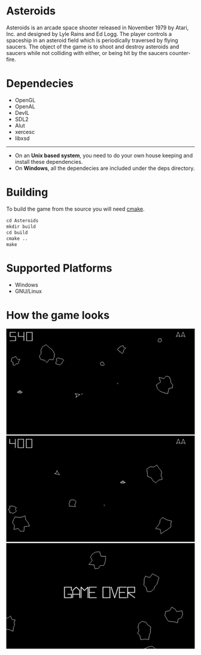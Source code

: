 Asteroids
=========
Asteroids is an arcade space shooter released in November 1979 by Atari, Inc. and designed by Lyle Rains and Ed Logg. The player controls a spaceship in an asteroid field which is periodically traversed by flying saucers. The object of the game is to shoot and destroy asteroids and saucers while not colliding with either, or being hit by the saucers counter-fire.

Dependecies
===========

* OpenGL
* OpenAL
* DevIL
* SDL2
* Alut
* xercesc
* libxsd

---
* On an **Unix based system**, you need to do your own house keeping and install these dependencies.
* On **Windows**, all the dependecies are included under the deps directory.

Building
===========
To build the game from the source you will need [cmake](http://www.cmake.org/). 

    cd Asteroids
    mkdir build
    cd build
    cmake ..
    make


Supported Platforms
===================

* Windows
* GNU/Linux

How the game looks
==================

![ScreenShot1](images/asteroids_screenshot_001.png)
![ScreenShot2](images/asteroids_screenshot_002.png)
![ScreenShot3](images/asteroids_screenshot_003.png)








